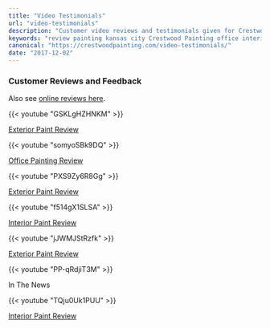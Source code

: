 ```yaml
---
title: "Video Testimonials"
url: "video-testimonials"
description: "Customer video reviews and testimonials given for Crestwood Painting."
keywords: "review painting kansas city Crestwood Painting office interior"
canonical: "https://crestwoodpainting.com/video-testimonials/"
date: "2017-12-02"
---
```


### Customer Reviews and Feedback

Also see [online reviews here](/reviews/).

{{< youtube "GSKLgHZHNKM" >}}

[Exterior Paint Review](/exterior-painting-kansas-city/)

{{< youtube "somyoSBk9DQ" >}}

[Office Painting Review](/office-painting-case-study/)

{{< youtube "PXS9Zy6R8Gg" >}}

[Exterior Paint Review](/exterior-painting-kansas-city/)

{{< youtube "f514gX1SLSA" >}}

[Interior Paint Review](/interior-painter-kansas-city/)

{{< youtube "jJWMJStRzfk" >}}

[Exterior Paint Review](/exterior-painting-kansas-city/)

{{< youtube "PP-qRdjiT3M" >}}

In The News

{{< youtube "TQju0Uk1PUU" >}}

[Interior Paint Review](/interior-painter-kansas-city/)
